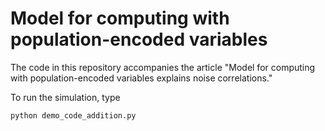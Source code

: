 # Model for computing with population-encoded variables

The code in this repository accompanies the article "Model for computing with population-encoded variables explains noise correlations."

To run the simulation, type
```bash
python demo_code_addition.py
```